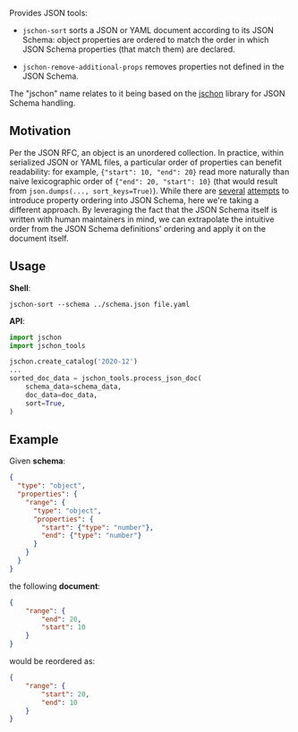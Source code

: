 Provides JSON tools:

- `jschon-sort` sorts a JSON or YAML document according to its JSON Schema:
object properties are ordered to match the order in which JSON Schema properties (that match them) are declared.

- `jschon-remove-additional-props` removes properties not defined in the JSON Schema.

The "jschon" name relates to it being based on the [jschon](https://github.com/marksparkza/jschon) library
for JSON Schema handling.

## Motivation

Per the JSON RFC, an object is an unordered collection. In practice, within serialized JSON or YAML files,
a particular order of properties can benefit readability: for example,
`{"start": 10, "end": 20}` read more naturally than naive lexicographic order of `{"end": 20, "start": 10}`
(that would result from `json.dumps(..., sort_keys=True)`).
While there are [several](https://github.com/json-schema/json-schema/issues/119)
[attempts](https://github.com/json-schema-org/json-schema-spec/issues/571)
to introduce property ordering into JSON Schema, here we're taking a different approach.
By leveraging the fact that the JSON Schema itself is written with human maintainers in mind,
we can extrapolate the intuitive order from the JSON Schema definitions' ordering and apply it on the document itself.

## Usage

**Shell**:

```shell
jschon-sort --schema ../schema.json file.yaml
```

**API**:

```python
import jschon
import jschon_tools

jschon.create_catalog('2020-12')
...
sorted_doc_data = jschon_tools.process_json_doc(
    schema_data=schema_data,
    doc_data=doc_data,
    sort=True,
)
```

## Example

Given **schema**:

```json
{
  "type": "object",
  "properties": {
    "range": {
      "type": "object",
      "properties": {
        "start": {"type": "number"},
        "end": {"type": "number"}
      }
    }
  }
}
```

the following **document**:

```json
{
    "range": {
        "end": 20,
        "start": 10
    }
}
```

would be reordered as:

```json
{
    "range": {
        "start": 20,
        "end": 10
    }
}
```
